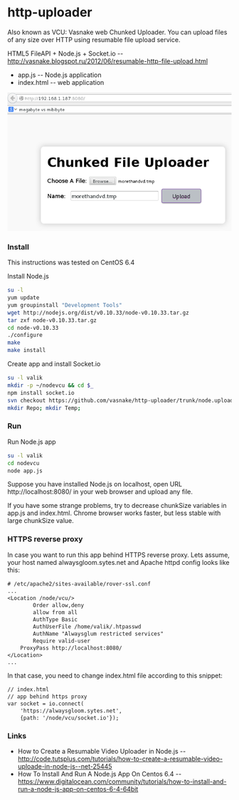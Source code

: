 http-uploader
=============

Also known as VCU: Vasnake web Chunked Uploader.
You can upload files of any size over HTTP using resumable file upload service.

HTML5 FileAPI + Node.js + Socket.io -- http://vasnake.blogspot.ru/2012/06/resumable-http-file-upload.html

* app.js -- Node.js application
* index.html -- web application

![screenshot 1](screenshot.png "screenshot 1")

### Install

This instructions was tested on CentOS 6.4

Install Node.js

```sh
su -l
yum update
yum groupinstall "Development Tools"
wget http://nodejs.org/dist/v0.10.33/node-v0.10.33.tar.gz
tar zxf node-v0.10.33.tar.gz
cd node-v0.10.33
./configure
make
make install
```

Create app and install Socket.io

```sh
su -l valik
mkdir -p ~/nodevcu && cd $_
npm install socket.io
svn checkout https://github.com/vasnake/http-uploader/trunk/node.uploader ./
mkdir Repo; mkdir Temp;
```

### Run

Run Node.js app

```sh
su -l valik
cd nodevcu
node app.js
```

Suppose you have installed Node.js on localhost,
open URL http://localhost:8080/ in your web browser and upload any file.

If you have some strange problems, try to decrease
chunkSize variables in app.js and index.html.
Chrome browser works faster, but less stable with large chunkSize value.

### HTTPS reverse proxy

In case you want to run this app behind HTTPS reverse proxy.
Lets assume, your host named alwaysgloom.sytes.net and
Apache httpd config looks like this:

```
# /etc/apache2/sites-available/rover-ssl.conf
...
<Location /node/vcu/>
        Order allow,deny
        allow from all
        AuthType Basic
        AuthUserFile /home/valik/.htpasswd
        AuthName "Alwaysglum restricted services"
        Require valid-user
    ProxyPass http://localhost:8080/
</Location>
...
```

In that case, you need to change index.html file
according to this snippet:

```
// index.html
// app behind https proxy
var socket = io.connect(
    'https://alwaysgloom.sytes.net',
    {path: '/node/vcu/socket.io'});
```

### Links

* How to Create a Resumable Video Uploader in Node.js -- http://code.tutsplus.com/tutorials/how-to-create-a-resumable-video-uploade-in-node-js--net-25445
* How To Install And Run A Node.js App On Centos 6.4 -- https://www.digitalocean.com/community/tutorials/how-to-install-and-run-a-node-js-app-on-centos-6-4-64bit
